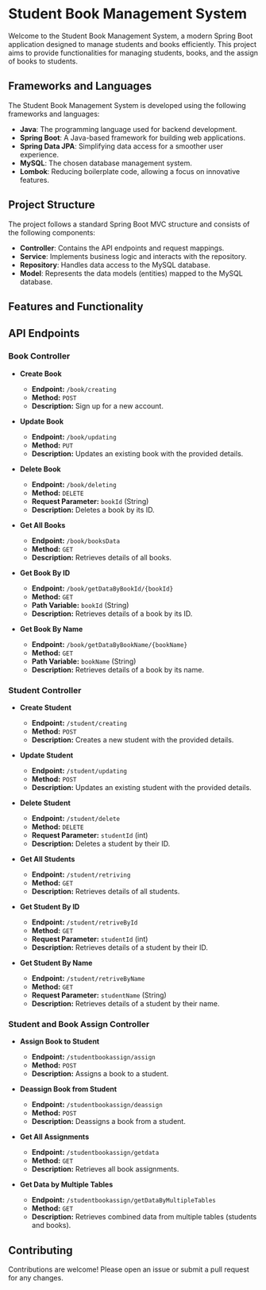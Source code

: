 # Student Book Management System

Welcome to the Student Book Management System, a modern Spring Boot application designed to manage students and books efficiently. This project aims to provide functionalities for managing students, books, and the assign of books to students.

## Frameworks and Languages

The Student Book Management System is developed using the following frameworks and languages:

- **Java**: The programming language used for backend development.
- **Spring Boot**: A Java-based framework for building web applications.
- **Spring Data JPA**: Simplifying data access for a smoother user experience.
- **MySQL**: The chosen database management system.
- **Lombok**: Reducing boilerplate code, allowing a focus on innovative features.

## Project Structure

The project follows a standard Spring Boot MVC structure and consists of the following components:

- **Controller**: Contains the API endpoints and request mappings.
- **Service**: Implements business logic and interacts with the repository.
- **Repository**: Handles data access to the MySQL database.
- **Model**: Represents the data models (entities) mapped to the MySQL database.

## Features and Functionality

## API Endpoints

### Book Controller

- **Create Book**
  - **Endpoint:** `/book/creating`
  - **Method:** `POST`
  - **Description:** Sign up for a new account.

- **Update Book**
  - **Endpoint:** `/book/updating`
  - **Method:** `PUT`
  - **Description:** Updates an existing book with the provided details.

- **Delete Book**
  - **Endpoint:** `/book/deleting`
  - **Method:** `DELETE`
  - **Request Parameter:** `bookId` (String)
  - **Description:** Deletes a book by its ID.

- **Get All Books**
  - **Endpoint:** `/book/booksData`
  - **Method:** `GET`
  - **Description:** Retrieves details of all books.

- **Get Book By ID**
  - **Endpoint:** `/book/getDataByBookId/{bookId}`
  - **Method:** `GET`
  - **Path Variable:** `bookId` (String)
  - **Description:** Retrieves details of a book by its ID.

- **Get Book By Name**
  - **Endpoint:** `/book/getDataByBookName/{bookName}`
  - **Method:** `GET`
  - **Path Variable:** `bookName` (String)
  - **Description:** Retrieves details of a book by its name.

### Student Controller

- **Create Student**
  - **Endpoint:** `/student/creating`
  - **Method:** `POST`
  - **Description:** Creates a new student with the provided details.

- **Update Student**
  - **Endpoint:** `/student/updating`
  - **Method:** `POST`
  - **Description:** Updates an existing student with the provided details.

- **Delete Student**
  - **Endpoint:** `/student/delete`
  - **Method:** `DELETE`
  - **Request Parameter:** `studentId` (int)
  - **Description:** Deletes a student by their ID.

- **Get All Students**
  - **Endpoint:** `/student/retriving`
  - **Method:** `GET`
  - **Description:** Retrieves details of all students.

- **Get Student By ID**
  - **Endpoint:** `/student/retriveById`
  - **Method:** `GET`
  - **Request Parameter:** `studentId` (int)
  - **Description:** Retrieves details of a student by their ID.

- **Get Student By Name**
  - **Endpoint:** `/student/retriveByName`
  - **Method:** `GET`
  - **Request Parameter:** `studentName` (String)
  - **Description:** Retrieves details of a student by their name.

### Student and Book Assign Controller

- **Assign Book to Student**
  - **Endpoint:** `/studentbookassign/assign`
  - **Method:** `POST`
  - **Description:** Assigns a book to a student.

- **Deassign Book from Student**
  - **Endpoint:** `/studentbookassign/deassign`
  - **Method:** `POST`
  - **Description:** Deassigns a book from a student.

- **Get All Assignments**
  - **Endpoint:** `/studentbookassign/getdata`
  - **Method:** `GET`
  - **Description:** Retrieves all book assignments.

- **Get Data by Multiple Tables**
  - **Endpoint:** `/studentbookassign/getDataByMultipleTables`
  - **Method:** `GET`
  - **Description:** Retrieves combined data from multiple tables (students and books).

## Contributing

Contributions are welcome! Please open an issue or submit a pull request for any changes.

